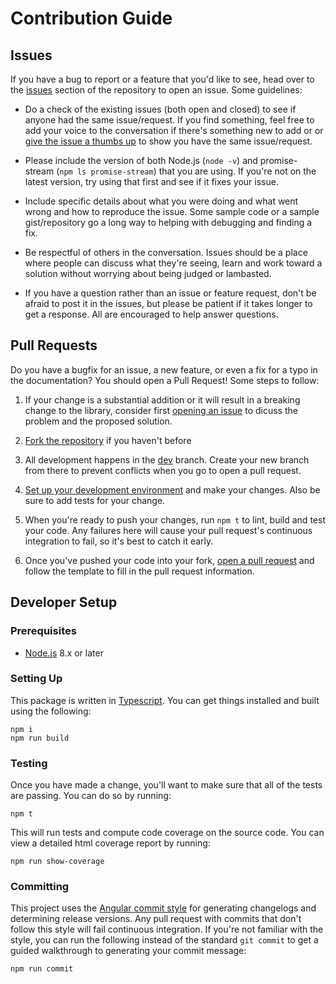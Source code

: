 # Contribution Guide

## Issues

If you have a bug to report or a feature that you'd like to see, head over to
the [issues][] section of the repository to open an issue. Some guidelines:

 * Do a check of the existing issues (both open and closed) to see if anyone had
   the same issue/request. If you find something, feel free to add your voice to
   the conversation if there's something new to add or or [give the issue a
   thumbs up][github reactions] to show you have the same issue/request.

 * Please include the version of both Node.js (`node -v`) and promise-stream
   (`npm ls promise-stream`) that you are using. If you're not on the latest
   version, try using that first and see if it fixes your issue.

 * Include specific details about what you were doing and what went wrong and
   how to reproduce the issue. Some sample code or a sample gist/repository go a 
   long way to helping with debugging and finding a fix.

 * Be respectful of others in the conversation. Issues should be a place where
   people can discuss what they're seeing, learn and work toward a solution
   without worrying about being judged or lambasted.

 * If you have a question rather than an issue or feature request, don't be
   afraid to post it in the issues, but please be patient if it takes longer to
   get a response. All are encouraged to help answer questions.

## Pull Requests

Do you have a bugfix for an issue, a new feature, or even a fix for a typo in
the documentation? You should open a Pull Request! Some steps to follow:

 1. If your change is a substantial addition or it will result in a breaking
    change to the library, consider first [opening an issue](#issues) to dicuss
    the problem and the proposed solution.

 2. [Fork the repository][github fork] if you haven't before

 3. All development happens in the [dev][dev branch] branch. Create your new
    branch from there to prevent conflicts when you go to open a pull request.

 4. [Set up your development environment](#developer-setup) and make your
    changes. Also be sure to add tests for your change.

 5. When you're ready to push your changes, run `npm t` to lint, build and test
    your code. Any failures here will cause your pull request's continuous
    integration to fail, so it's best to catch it early.

 6. Once you've pushed your code into your fork, [open a pull request][new pull 
    request] and follow the template to fill in the pull request information.

## Developer Setup

### Prerequisites

 * [Node.js][] 8.x or later

### Setting Up

This package is written in [Typescript][]. You can get things installed and
built using the following:

```
npm i
npm run build
```

### Testing

Once you have made a change, you'll want to make sure that all of the tests are
passing. You can do so by running:

```
npm t
```

This will run tests and compute code coverage on the source code. You can view a
detailed html coverage report by running:

```
npm run show-coverage
```

### Committing

This project uses the [Angular commit style][angular commit style] for
generating changelogs and determining release versions. Any pull request with
commits that don't follow this style will fail continuous integration. If you're
not familiar with the style, you can run the following instead of the standard
`git commit` to get a guided walkthrough to generating your commit message:

```
npm run commit
```

[issues]: https://github.com/princjef/promise-stream/issues
[new pull request]: https://github.com/princjef/promise-stream/compare
[dev branch]: https://github.com/princjef/promise-stream/blob/dev
[angular commit style]: https://github.com/angular/angular/blob/master/CONTRIBUTING.md#-commit-message-guidelines
[github reactions]: https://blog.github.com/2016-03-10-add-reactions-to-pull-requests-issues-and-comments/
[github fork]: https://help.github.com/articles/fork-a-repo
[Node.js]: https://nodejs.org
[Typescript]: https://www.typescriptlang.org/